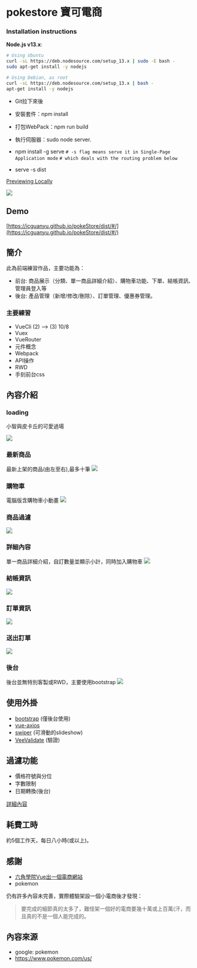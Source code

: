 # pokestore 寶可電商

### Installation instructions

**Node.js v13.x**:

```sh
# Using Ubuntu
curl -sL https://deb.nodesource.com/setup_13.x | sudo -E bash -
sudo apt-get install -y nodejs

# Using Debian, as root
curl -sL https://deb.nodesource.com/setup_13.x | bash -
apt-get install -y nodejs
```

- Git拉下來後
- 安裝套件：npm install
- 打包WebPack：npm run build
- 執行伺服器：sudo node server.

- npm install -g serve
`# -s flag means serve it in Single-Page Application mode`
`# which deals with the routing problem below`
- serve -s dist

[Previewing Locally](https://cli.vuejs.org/guide/deployment.html#general-guidelines)

![](https://i.imgur.com/zYDW0F1.png)

## Demo
[https://icguanyu.github.io/pokeStore/dist/#/](https://icguanyu.github.io/pokeStore/dist/#/)

## 簡介
此為前端練習作品，主要功能為：

+ 前台: 商品展示（分類、單一商品詳細介紹）、購物車功能、下單、結帳資訊、管理員登入等
+ 後台: 產品管理（新增/修改/刪除）、訂單管理、優惠券管理。

### 主要練習
+ VueCli (2) --> (3) 10/8
+ Vuex
+ VueRouter
+ 元件概念
+ Webpack
+ API操作
+ RWD
+ 手刻前台css

## 內容介紹
### loading
小智與皮卡丘的可愛過場

![](https://i.imgur.com/saYiiKX.png)

### 最新商品
最新上架的商品(由左至右),最多十筆
![](https://i.imgur.com/XRX4Kxm.png)

### 購物車
電腦版含購物車小動畫
![](https://i.imgur.com/fRPSwOK.png)

### 商品過濾
![](https://i.imgur.com/9vJ7EUl.png)

### 詳細內容
單一商品詳細介紹，自訂數量並顯示小計，同時加入購物車
![](https://i.imgur.com/Zk1fd73.png)

### 結帳資訊
![](https://i.imgur.com/iS2ShsA.png)

### 訂單資訊
![](https://i.imgur.com/kFEZYFH.png)

### 送出訂單
![](https://i.imgur.com/GDCLHty.png)

### 後台
後台並無特別客製或RWD，主要使用bootstrap
![](https://i.imgur.com/Zlb50NP.png)

## 使用外掛
+ [bootstrap](https://bootstrap.hexschool.com/) (僅後台使用)
+ [vue-axios](https://www.npmjs.com/package/vue-axios)
+ [swiper](http://idangero.us/swiper/) (可滑動的slideshow)
+ [VeeValidate](https://baianat.github.io/vee-validate/) (驗證)

## 過濾功能
+ 價格符號與分位
+ 字數限制
+ 日期轉換(後台)

[詳細內容](https://github.com/icguanyu/pokeStore/tree/master/src/filters)

## 耗費工時
約5個工作天，每日八小時(或以上)。

## 感謝
+ [六角學院Vue出一個電商網站](https://www.udemy.com/vue-hexschool/learn/v4/content)
+ pokemon

仍有許多內容未完善，實際體驗架設一個小電商後才發現：
> 要完成的細節真的太多了，難怪架一個好的電商要幾十萬或上百萬(汗，而且真的不是一個人能完成的。


## 內容來源
+ google: pokemon
+ https://www.pokemon.com/us/

